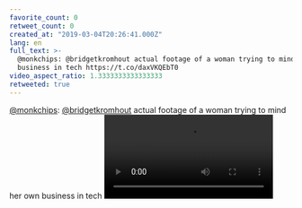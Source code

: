 ```yaml
---
favorite_count: 0
retweet_count: 0
created_at: "2019-03-04T20:26:41.000Z"
lang: en
full_text: >-
  @monkchips: @bridgetkromhout actual footage of a woman trying to mind her own
  business in tech https://t.co/daxVKQEbT0
video_aspect_ratio: 1.3333333333333333
retweeted: true
---
```


[@monkchips](https://twitter.com/monkchips):
[@bridgetkromhout](https://twitter.com/bridgetkromhout) actual footage of a
woman trying to mind her own business in tech
![Embedded Video](https://twitter-media-coderbyheart.s3.eu-north-1.amazonaws.com/1102666696966500356-D002anbWwAEKJqT.mp4)
